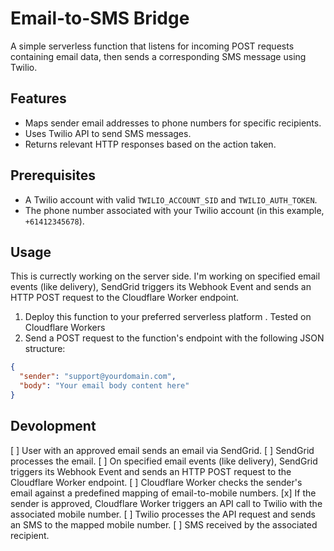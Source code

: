 # Email-to-SMS Bridge

A simple serverless function that listens for incoming POST requests containing email data, then sends a corresponding SMS message using Twilio.

## Features

- Maps sender email addresses to phone numbers for specific recipients.
- Uses Twilio API to send SMS messages.
- Returns relevant HTTP responses based on the action taken.

## Prerequisites

- A Twilio account with valid `TWILIO_ACCOUNT_SID` and `TWILIO_AUTH_TOKEN`.
- The phone number associated with your Twilio account (in this example, `+61412345678`).

## Usage

This is currectly working on the server side. I'm working on specified email events (like delivery), SendGrid triggers its Webhook Event and sends an HTTP POST request to the Cloudflare Worker endpoint.

1. Deploy this function to your preferred serverless platform . Tested on Cloudflare Workers 
2. Send a POST request to the function's endpoint with the following JSON structure:

```json
{
  "sender": "support@yourdomain.com",
  "body": "Your email body content here"
}
```
## Devolopment

 [ ] User with an approved email sends an email via SendGrid.
 [ ] SendGrid processes the email.
 [ ] On specified email events (like delivery), SendGrid triggers its Webhook Event and sends an HTTP POST request to the Cloudflare Worker endpoint.
 [ ] Cloudflare Worker checks the sender's email against a predefined mapping of email-to-mobile numbers.
 [x] If the sender is approved, Cloudflare Worker triggers an API call to Twilio with the associated mobile number.
 [ ] Twilio processes the API request and sends an SMS to the mapped mobile number.
 [ ] SMS received by the associated recipient.
